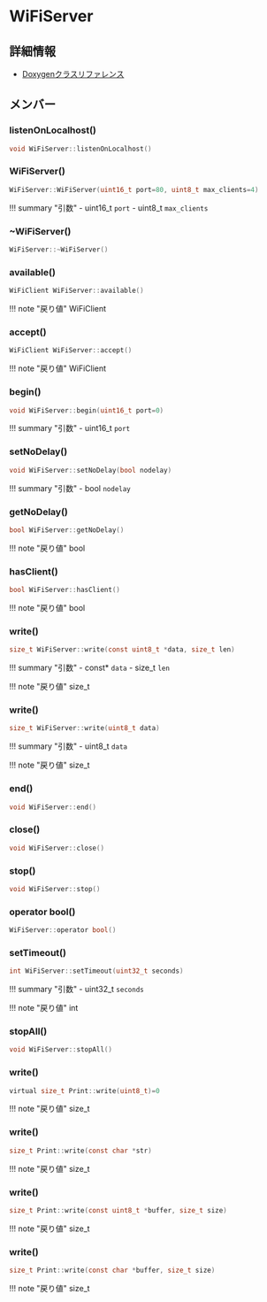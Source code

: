 # WiFiServer



## 詳細情報

- [Doxygenクラスリファレンス](https://lang-ship.com/reference/ESP32/1.0.2/class_wi_fi_server.html)

## メンバー

### listenOnLocalhost()



```c
void WiFiServer::listenOnLocalhost()
```



### WiFiServer()



```c
WiFiServer::WiFiServer(uint16_t port=80, uint8_t max_clients=4)
```

!!! summary "引数"
	- uint16_t `port` 
	- uint8_t `max_clients` 



### ~WiFiServer()



```c
WiFiServer::~WiFiServer()
```



### available()



```c
WiFiClient WiFiServer::available()
```

!!! note "戻り値"
	WiFiClient



### accept()



```c
WiFiClient WiFiServer::accept()
```

!!! note "戻り値"
	WiFiClient



### begin()



```c
void WiFiServer::begin(uint16_t port=0)
```

!!! summary "引数"
	- uint16_t `port` 



### setNoDelay()



```c
void WiFiServer::setNoDelay(bool nodelay)
```

!!! summary "引数"
	- bool `nodelay` 



### getNoDelay()



```c
bool WiFiServer::getNoDelay()
```

!!! note "戻り値"
	bool



### hasClient()



```c
bool WiFiServer::hasClient()
```

!!! note "戻り値"
	bool



### write()



```c
size_t WiFiServer::write(const uint8_t *data, size_t len)
```

!!! summary "引数"
	- const* `data` 
	- size_t `len` 

!!! note "戻り値"
	size_t



### write()



```c
size_t WiFiServer::write(uint8_t data)
```

!!! summary "引数"
	- uint8_t `data` 

!!! note "戻り値"
	size_t



### end()



```c
void WiFiServer::end()
```



### close()



```c
void WiFiServer::close()
```



### stop()



```c
void WiFiServer::stop()
```



### operator bool()



```c
WiFiServer::operator bool()
```



### setTimeout()



```c
int WiFiServer::setTimeout(uint32_t seconds)
```

!!! summary "引数"
	- uint32_t `seconds` 

!!! note "戻り値"
	int



### stopAll()



```c
void WiFiServer::stopAll()
```



### write()



```c
virtual size_t Print::write(uint8_t)=0
```

!!! note "戻り値"
	size_t



### write()



```c
size_t Print::write(const char *str)
```

!!! note "戻り値"
	size_t



### write()



```c
size_t Print::write(const uint8_t *buffer, size_t size)
```

!!! note "戻り値"
	size_t



### write()



```c
size_t Print::write(const char *buffer, size_t size)
```

!!! note "戻り値"
	size_t



